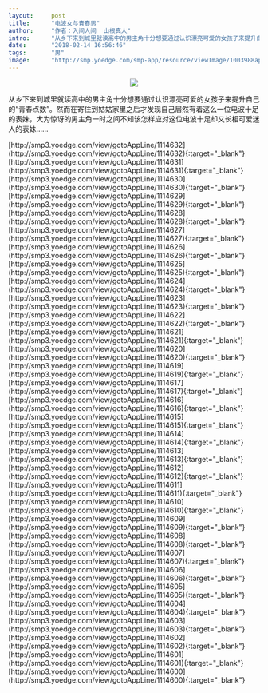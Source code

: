 ```yaml
---
layout:     post
title:      "电波女与青春男"
author:     "作者：入间人间  山根真人"
intro:      "从乡下来到城里就读高中的男主角十分想要通过认识漂亮可爱的女孩子来提升自己的“青春点数”。然而在寄住到姑姑家里之后才发现自己居然有着这么一位电波十足的表妹，大为惊讶的男主角一时之间不知该怎样应对这位电波十足却又长相可爱迷人的表妹……"
date:       "2018-02-14 16:56:46"
tags:       "男"
image:      "http://smp.yoedge.com/smp-app/resource/viewImage/1003988appline.png"
---
```

<div style="text-align: center">
<p><img src="http://smp.yoedge.com/smp-app/resource/viewImage/1003988appline.png"/></p>
</div>
<p class="post-meta">
<span>从乡下来到城里就读高中的男主角十分想要通过认识漂亮可爱的女孩子来提升自己的“青春点数”。然而在寄住到姑姑家里之后才发现自己居然有着这么一位电波十足的表妹，大为惊讶的男主角一时之间不知该怎样应对这位电波十足却又长相可爱迷人的表妹……</span>
</p>
[http://smp3.yoedge.com/view/gotoAppLine/1114632](http://smp3.yoedge.com/view/gotoAppLine/1114632){:target="_blank"}
[http://smp3.yoedge.com/view/gotoAppLine/1114631](http://smp3.yoedge.com/view/gotoAppLine/1114631){:target="_blank"}
[http://smp3.yoedge.com/view/gotoAppLine/1114630](http://smp3.yoedge.com/view/gotoAppLine/1114630){:target="_blank"}
[http://smp3.yoedge.com/view/gotoAppLine/1114629](http://smp3.yoedge.com/view/gotoAppLine/1114629){:target="_blank"}
[http://smp3.yoedge.com/view/gotoAppLine/1114628](http://smp3.yoedge.com/view/gotoAppLine/1114628){:target="_blank"}
[http://smp3.yoedge.com/view/gotoAppLine/1114627](http://smp3.yoedge.com/view/gotoAppLine/1114627){:target="_blank"}
[http://smp3.yoedge.com/view/gotoAppLine/1114626](http://smp3.yoedge.com/view/gotoAppLine/1114626){:target="_blank"}
[http://smp3.yoedge.com/view/gotoAppLine/1114625](http://smp3.yoedge.com/view/gotoAppLine/1114625){:target="_blank"}
[http://smp3.yoedge.com/view/gotoAppLine/1114624](http://smp3.yoedge.com/view/gotoAppLine/1114624){:target="_blank"}
[http://smp3.yoedge.com/view/gotoAppLine/1114623](http://smp3.yoedge.com/view/gotoAppLine/1114623){:target="_blank"}
[http://smp3.yoedge.com/view/gotoAppLine/1114622](http://smp3.yoedge.com/view/gotoAppLine/1114622){:target="_blank"}
[http://smp3.yoedge.com/view/gotoAppLine/1114621](http://smp3.yoedge.com/view/gotoAppLine/1114621){:target="_blank"}
[http://smp3.yoedge.com/view/gotoAppLine/1114620](http://smp3.yoedge.com/view/gotoAppLine/1114620){:target="_blank"}
[http://smp3.yoedge.com/view/gotoAppLine/1114619](http://smp3.yoedge.com/view/gotoAppLine/1114619){:target="_blank"}
[http://smp3.yoedge.com/view/gotoAppLine/1114617](http://smp3.yoedge.com/view/gotoAppLine/1114617){:target="_blank"}
[http://smp3.yoedge.com/view/gotoAppLine/1114616](http://smp3.yoedge.com/view/gotoAppLine/1114616){:target="_blank"}
[http://smp3.yoedge.com/view/gotoAppLine/1114615](http://smp3.yoedge.com/view/gotoAppLine/1114615){:target="_blank"}
[http://smp3.yoedge.com/view/gotoAppLine/1114614](http://smp3.yoedge.com/view/gotoAppLine/1114614){:target="_blank"}
[http://smp3.yoedge.com/view/gotoAppLine/1114613](http://smp3.yoedge.com/view/gotoAppLine/1114613){:target="_blank"}
[http://smp3.yoedge.com/view/gotoAppLine/1114612](http://smp3.yoedge.com/view/gotoAppLine/1114612){:target="_blank"}
[http://smp3.yoedge.com/view/gotoAppLine/1114611](http://smp3.yoedge.com/view/gotoAppLine/1114611){:target="_blank"}
[http://smp3.yoedge.com/view/gotoAppLine/1114610](http://smp3.yoedge.com/view/gotoAppLine/1114610){:target="_blank"}
[http://smp3.yoedge.com/view/gotoAppLine/1114609](http://smp3.yoedge.com/view/gotoAppLine/1114609){:target="_blank"}
[http://smp3.yoedge.com/view/gotoAppLine/1114608](http://smp3.yoedge.com/view/gotoAppLine/1114608){:target="_blank"}
[http://smp3.yoedge.com/view/gotoAppLine/1114607](http://smp3.yoedge.com/view/gotoAppLine/1114607){:target="_blank"}
[http://smp3.yoedge.com/view/gotoAppLine/1114606](http://smp3.yoedge.com/view/gotoAppLine/1114606){:target="_blank"}
[http://smp3.yoedge.com/view/gotoAppLine/1114605](http://smp3.yoedge.com/view/gotoAppLine/1114605){:target="_blank"}
[http://smp3.yoedge.com/view/gotoAppLine/1114604](http://smp3.yoedge.com/view/gotoAppLine/1114604){:target="_blank"}
[http://smp3.yoedge.com/view/gotoAppLine/1114603](http://smp3.yoedge.com/view/gotoAppLine/1114603){:target="_blank"}
[http://smp3.yoedge.com/view/gotoAppLine/1114602](http://smp3.yoedge.com/view/gotoAppLine/1114602){:target="_blank"}
[http://smp3.yoedge.com/view/gotoAppLine/1114601](http://smp3.yoedge.com/view/gotoAppLine/1114601){:target="_blank"}
[http://smp3.yoedge.com/view/gotoAppLine/1114600](http://smp3.yoedge.com/view/gotoAppLine/1114600){:target="_blank"}



